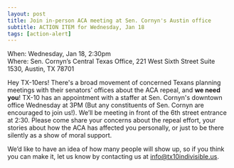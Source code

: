 ```yaml
---
layout: post
title: Join in-person ACA meeting at Sen. Cornyn's Austin office
subtitle: ACTION ITEM for Wednesday, Jan 18
tags: [action-alert]
---
```


When: Wednesday, Jan 18, 2:30pm<br />
Where: Sen. Cornyn’s Central Texas Office, 221 West Sixth Street Suite 1530, Austin, TX 78701

Hey TX-10ers! There's a broad movement of concerned Texans planning meetings with their senators’ offices about the ACA repeal, and **we need you**! TX-10 has an appointment with a staffer at Sen. Cornyn's downtown office Wednesday at 3PM (But any constituents of Sen. Cornyn are encouraged to join us!). We’ll be meeting in front of the 6th street entrance at 2:30. Please come share your concerns about the repeal effort, your stories about how the ACA has affected you personally, or just to be there silently as a show of moral support.

We’d like to have an idea of how many people will show up, so if you think you can make it, let us know by contacting us at [info@tx10indivisible.us](mailto:info@tx10indivisible.us).

